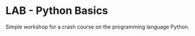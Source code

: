LAB - Python Basics
=====================

Simple workshop for a crash course on the programming language Python.
